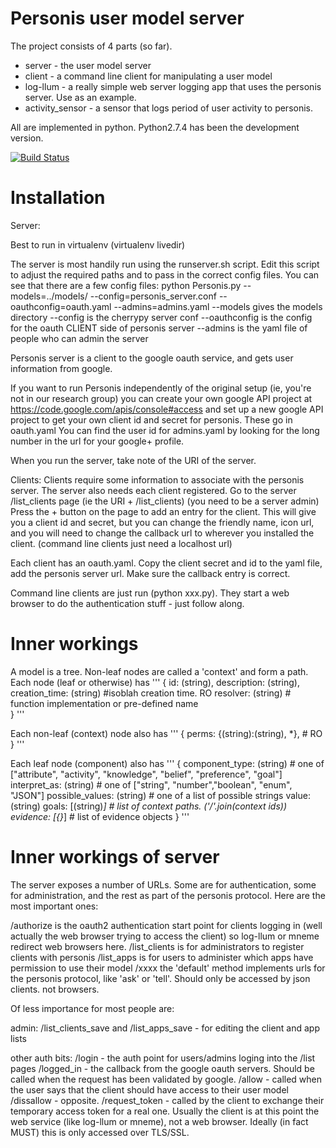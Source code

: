 Personis user model server
==========================

The project consists of 4 parts (so far). 
   * server - the user model server
   * client - a command line client for manipulating a user model
   * log-llum - a really simple web server logging app that uses the personis
                server. Use as an example.
   * activity_sensor - a sensor that logs period of user activity
                  to personis.

All are implemented in python. Python2.7.4 has been the development version.

[![Build Status](https://travis-ci.org/jbu/personis.png)](https://travis-ci.org/jbu/personis)

Installation
============

Server: 

  Best to run in virtualenv (virtualenv livedir)

  The server is most handily run using the runserver.sh script. Edit this
script to adjust the required paths and to pass in the correct config
files. You can see that there are a few config files:
   python Personis.py --models=../models/ --config=personis_server.conf --oauthconfig=oauth.yaml --admins=admins.yaml
 --models gives the models directory
 --config is the cherrypy server conf
 --oauthconfig is the config for the oauth CLIENT side of personis server
 --admins is the yaml file of people who can admin the server

 Personis server is a client to the google oauth service, and gets user
 information from google. 

If you want to run Personis independently of the original setup (ie, you're
not in our research group) you can create your own google API project at 
https://code.google.com/apis/console#access and set up a new google 
API project to get your own client id and secret for personis. These go
in oauth.yaml
You can find the user id for admins.yaml by looking for the long number
in the url for your google+ profile.

When you run the server, take note of the URI of the server.

Clients:
  Clients require some information to associate with the personis server.
The server also needs each client registered.
  Go to the server /list_clients page (ie the URI + /list_clients) (you need
  to be a server admin)
  Press the + button on the page to add an entry for the client. This will
  give you a client id and secret, but you can change the friendly name, 
  icon url, and you will need to change the callback url to wherever you
  installed the client. (command line clients just need a localhost url)
  
Each client has an oauth.yaml. Copy the client secret and id to the yaml file,
add the personis server url. Make sure the callback entry is correct.

Command line clients are just run (python xxx.py). They start a web browser
to do the authentication stuff - just follow along.

Inner workings
==============

A model is a tree. Non-leaf nodes are called a 'context' and form a path. 
Each node (leaf or otherwise) has
'''
 {
 id: (string),
 description: (string),
 creation_time: (string) #isoblah creation time. RO
 resolver: (string) # function implementation or pre-defined name  
 }
'''

Each non-leaf (context) node also has
'''
 {
 perms: {(string):(string), *}, # RO
 }
'''

Each leaf node (component) also has
'''
 {
 component_type: (string) # one of ["attribute", "activity", "knowledge", "belief", "preference", "goal"]
 interpret_as: (string) # one of ["string", "number","boolean", "enum", "JSON"]
 possible_values: (string) # one of a list of possible strings
 value: (string)
 goals: [(string)*] # list of context paths. ('/'.join(context ids))
 evidence: [{}*] # list of evidence objects 
 }
'''

Inner workings of server
========================

The server exposes a number of URLs. Some are for authentication, some for
administration, and the rest as part of the personis protocol. Here are the 
most important ones:

  /authorize is the oauth2 authentication start point for clients logging in
             (well actually the web browser trying to access the client)
             so log-llum or mneme redirect web browsers here.
  /list_clients is for administrators to register clients with personis
  /list_apps is for users to administer which apps have permission to use
             their model
  /xxxx the 'default' method implements urls for the personis protocol, like
        'ask' or 'tell'. Should only be accessed by json clients. not browsers.

Of less importance for most people are:

admin:
  /list_clients_save and /list_apps_save - for editing the client and app lists

other auth bits:
  /login - the auth point for users/admins loging into the /list pages
  /logged_in - the callback from the google oauth servers. Should be called
               when the request has been validated by google.
  /allow - called when the user says that the client should have access
           to their user model
  /dissallow - opposite.
  /request_token - called by the client to exchange their temporary access
                   token for a real one. Usually the client is at this point
                   the web service (like log-llum or mneme), not a web browser.
                   Ideally (in fact MUST) this is only accessed over TLS/SSL.
